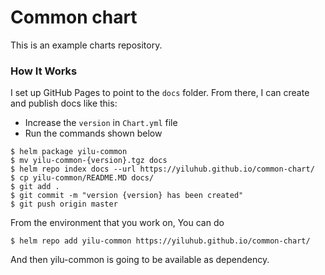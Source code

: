 # Common chart

This is an example charts repository.

### How It Works

I set up GitHub Pages to point to the `docs` folder. From there, I can
create and publish docs like this:


- Increase the `version` in `Chart.yml` file 
- Run the commands shown below

```console
$ helm package yilu-common
$ mv yilu-common-{version}.tgz docs 
$ helm repo index docs --url https://yiluhub.github.io/common-chart/
$ cp yilu-common/README.MD docs/
$ git add .
$ git commit -m "version {version} has been created"
$ git push origin master
```

From the environment that you work on, You can do  
```
$ helm repo add yilu-common https://yiluhub.github.io/common-chart/
```
And then yilu-common is going to be available as dependency.

